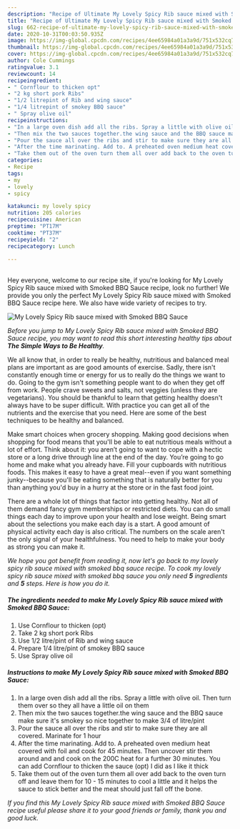 ```yaml
---
description: "Recipe of Ultimate My Lovely Spicy Rib sauce mixed with Smoked BBQ Sauce"
title: "Recipe of Ultimate My Lovely Spicy Rib sauce mixed with Smoked BBQ Sauce"
slug: 662-recipe-of-ultimate-my-lovely-spicy-rib-sauce-mixed-with-smoked-bbq-sauce
date: 2020-10-31T00:03:50.935Z
image: https://img-global.cpcdn.com/recipes/4ee65984a01a3a9d/751x532cq70/my-lovely-spicy-rib-sauce-mixed-with-smoked-bbq-sauce-recipe-main-photo.jpg
thumbnail: https://img-global.cpcdn.com/recipes/4ee65984a01a3a9d/751x532cq70/my-lovely-spicy-rib-sauce-mixed-with-smoked-bbq-sauce-recipe-main-photo.jpg
cover: https://img-global.cpcdn.com/recipes/4ee65984a01a3a9d/751x532cq70/my-lovely-spicy-rib-sauce-mixed-with-smoked-bbq-sauce-recipe-main-photo.jpg
author: Cole Cummings
ratingvalue: 3.1
reviewcount: 14
recipeingredient:
- " Cornflour to thicken opt"
- "2 kg short pork Ribs"
- "1/2 litrepint of Rib and wing sauce"
- "1/4 litrepint of smokey BBQ sauce"
- " Spray olive oil"
recipeinstructions:
- "In a large oven dish add all the ribs. Spray a little with olive oil. Then turn them over so they all have a little oil on them"
- "Then mix the two sauces together.the wing sauce and the BBQ sauce make sure it&#39;s smokey so nice together to make 3/4 of litre/pint"
- "Pour the sauce all over the ribs and stir to make sure they are all covered. Marinate for 1 hour"
- "After the time marinating. Add to. A preheated oven medium heat covered with foil and cook for 45 minutes. Then uncover stir them around and and cook on the 200C heat for a further 30 minutes. You can add Cornflour to thicken the sauce (opt) I did as I like it thick"
- "Take them out of the oven turn them all over add back to the oven turn off and leave them for 10 - 15 minutes to cool a little and it helps the sauce to stick better and the meat should just fall off the bone."
categories:
- Recipe
tags:
- my
- lovely
- spicy

katakunci: my lovely spicy 
nutrition: 205 calories
recipecuisine: American
preptime: "PT17M"
cooktime: "PT37M"
recipeyield: "2"
recipecategory: Lunch

---
```

<br>
Hey everyone, welcome to our recipe site, if you're looking for My Lovely Spicy Rib sauce mixed with Smoked BBQ Sauce recipe, look no further! We provide you only the perfect My Lovely Spicy Rib sauce mixed with Smoked BBQ Sauce recipe here. We also have wide variety of recipes to try.
<br>


![My Lovely Spicy Rib sauce mixed with Smoked BBQ Sauce](https://img-global.cpcdn.com/recipes/4ee65984a01a3a9d/751x532cq70/my-lovely-spicy-rib-sauce-mixed-with-smoked-bbq-sauce-recipe-main-photo.jpg)

<i>Before you jump to My Lovely Spicy Rib sauce mixed with Smoked BBQ Sauce recipe, you may want to read this short interesting healthy tips about <strong>The Simple Ways to Be Healthy</strong>.</i>

We all know that, in order to really be healthy, nutritious and balanced meal plans are important as are good amounts of exercise. Sadly, there isn't constantly enough time or energy for us to really do the things we want to do. Going to the gym isn't something people want to do when they get off from work. People crave sweets and salts, not veggies (unless they are vegetarians). You should be thankful to learn that getting healthy doesn't always have to be super difficult. With practice you can get all of the nutrients and the exercise that you need. Here are some of the best techniques to be healthy and balanced.

Make smart choices when grocery shopping. Making good decisions when shopping for food means that you'll be able to eat nutritious meals without a lot of effort. Think about it: you aren’t going to want to cope with a hectic store or a long drive through line at the end of the day. You’re going to go home and make what you already have. Fill your cupboards with nutritious foods. This makes it easy to have a great meal--even if you want something junky--because you'll be eating something that is naturally better for you than anything you'd buy in a hurry at the store or in the fast food joint.

There are a whole lot of things that factor into getting healthy. Not all of them demand fancy gym memberships or restricted diets. You can do small things each day to improve upon your health and lose weight. Being smart about the selections you make each day is a start. A good amount of physical activity each day is also critical. The numbers on the scale aren't the only signal of your healthfulness. You need to help to make your body as strong you can make it. 


<i>We hope you got benefit from reading it, now let's go back to my lovely spicy rib sauce mixed with smoked bbq sauce recipe. To cook my lovely spicy rib sauce mixed with smoked bbq sauce you only need <strong>5</strong> ingredients and <strong>5</strong> steps. Here is how you do it.
</i>

##### The ingredients needed to make My Lovely Spicy Rib sauce mixed with Smoked BBQ Sauce:

1. Use  Cornflour to thicken (opt)
1. Take 2 kg short pork Ribs
1. Use 1/2 litre/pint of Rib and wing sauce
1. Prepare 1/4 litre/pint of smokey BBQ sauce
1. Use  Spray olive oil


##### Instructions to make My Lovely Spicy Rib sauce mixed with Smoked BBQ Sauce:

1. In a large oven dish add all the ribs. Spray a little with olive oil. Then turn them over so they all have a little oil on them
1. Then mix the two sauces together.the wing sauce and the BBQ sauce make sure it&#39;s smokey so nice together to make 3/4 of litre/pint
1. Pour the sauce all over the ribs and stir to make sure they are all covered. Marinate for 1 hour
1. After the time marinating. Add to. A preheated oven medium heat covered with foil and cook for 45 minutes. Then uncover stir them around and and cook on the 200C heat for a further 30 minutes. You can add Cornflour to thicken the sauce (opt) I did as I like it thick
1. Take them out of the oven turn them all over add back to the oven turn off and leave them for 10 - 15 minutes to cool a little and it helps the sauce to stick better and the meat should just fall off the bone.


<i>If you find this My Lovely Spicy Rib sauce mixed with Smoked BBQ Sauce recipe useful please share it to your good friends or family, thank you and good luck.</i>
